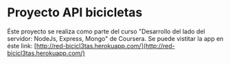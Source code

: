 # Proyecto API bicicletas
Éste proyecto se realiza como parte del curso "Desarrollo del lado del servidor: NodeJs, Express, Mongo" de Coursera.
Se puede vistitar la app en éste link: [http://red-bicicl3tas.herokuapp.com/](http://red-bicicl3tas.herokuapp.com/)